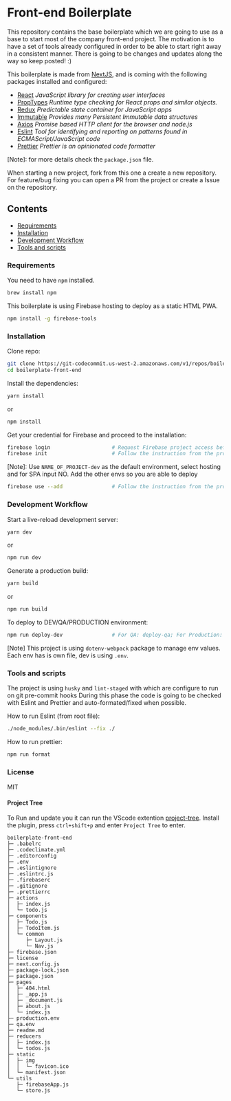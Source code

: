 # Front-end Boilerplate

This repository contains the base boilerplate which we are going to use as a base to start most of the company front-end project. The motivation is to have a set of tools already configured in order to be able to start right away in a consistent manner. There is going to be changes and updates along the way so keep posted! :)

This boilerplate is made from [NextJS](https://nextjs.org/), and is coming with the following packages installed and configured:

- [React](https://reactjs.org/) _JavaScript library for creating user interfaces_
- [PropTypes](https://reactjs.org/docs/typechecking-with-proptypes.html#proptypes) _Runtime type checking for React props and similar objects._
- [Redux](https://redux.js.org/) _Predictable state container for JavaScript apps_
- [Immutable](https://github.com/immutable-js/immutable-js) _Provides many Persistent Immutable data structures_
- [Axios](https://github.com/axios/axios) _Promise based HTTP client for the browser and node.js_
- [Eslint](https://eslint.org/) _Tool for identifying and reporting on patterns found in ECMAScript/JavaScript code_
- [Prettier](https://prettier.io/) _Prettier is an opinionated code formatter_

[Note]: for more details check the `package.json` file.

When starting a new project, fork from this one a create a new repository. For feature/bug fixing you can open a PR from the project or create a Issue on the repository.

## Contents

- [Requirements](#requirements)
- [Installation](#installation)
- [Development Workflow](#development-workflow)
- [Tools and scripts](#tools-and-scripts)

### Requirements

You need to have `npm` installed.

```sh
brew install npm
```

This boilerplate is using Firebase hosting to deploy as a static HTML PWA.

```sh
npm install -g firebase-tools
```

### Installation

Clone repo:

```sh
git clone https://git-codecommit.us-west-2.amazonaws.com/v1/repos/boilerplate-front-end
cd boilerplate-front-end
```

Install the dependencies:

```sh
yarn install
```

or

```sh
npm install
```

Get your credential for Firebase and proceed to the installation:

```sh
firebase login                    # Request Firebase project access beforehand
firebase init                     # Follow the instruction from the promp
```

[Note]: Use `NAME_OF_PROJECT-dev` as the default environment, select hosting and for SPA input NO.
Add the other envs so you are able to deploy

```sh
firebase use --add                # Follow the instruction from the promp
```

### Development Workflow

Start a live-reload development server:

```sh
yarn dev
```

or

```sh
npm run dev
```

Generate a production build:

```sh
yarn build
```

or

```sh
npm run build
```

To deploy to DEV/QA/PRODUCTION environment:

```sh
npm run deploy-dev                # For QA: deploy-qa; For Production: deploy-prod
```

[Note] This project is using `dotenv-webpack` package to manage env values. Each env has is own file, dev is using `.env`.

### Tools and scripts

The project is using `husky` and `lint-staged` with which are configure to run on git pre-commit hooks
During this phase the code is going to be checked with Eslint and Prettier and auto-formated/fixed when possible.

How to run Eslint (from root file):

```sh
./node_modules/.bin/eslint --fix ./
```

How to run prettier:

```sh
npm run format
```

### License

MIT

#### Project Tree

To Run and update you it can run the VScode extention [project-tree](https://marketplace.visualstudio.com/items?itemName=zhucy.project-tree). Install the plugin, press `ctrl+shift+p` and enter `Project Tree` to enter.

```
boilerplate-front-end
├─ .babelrc
├─ .codeclimate.yml
├─ .editorconfig
├─ .env
├─ .eslintignore
├─ .eslintrc.js
├─ .firebaserc
├─ .gitignore
├─ .prettierrc
├─ actions
│  ├─ index.js
│  └─ todo.js
├─ components
│  ├─ Todo.js
│  ├─ TodoItem.js
│  └─ common
│     ├─ Layout.js
│     └─ Nav.js
├─ firebase.json
├─ license
├─ next.config.js
├─ package-lock.json
├─ package.json
├─ pages
│  ├─ 404.html
│  ├─ _app.js
│  ├─ _document.js
│  ├─ about.js
│  └─ index.js
├─ production.env
├─ qa.env
├─ readme.md
├─ reducers
│  ├─ index.js
│  └─ todos.js
├─ static
│  ├─ img
│  │  └─ favicon.ico
│  └─ manifest.json
└─ utils
   ├─ firebaseApp.js
   └─ store.js
```
